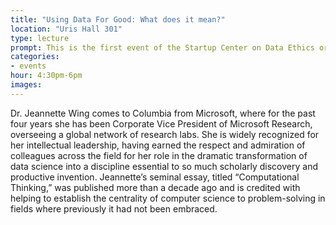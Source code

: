 ```yaml
---
title: "Using Data For Good: What does it mean?"
location: "Uris Hall 301"
type: lecture
prompt: This is the first event of the Startup Center on Data Ethics organized by Manan Ahmed, Bruce Kogat and Josh Whitford. The center is in a pilot year to develop both a context of discussion that will attract colleagues from different fields to discuss ethics in data, and seed research to advance our understanding of ethics in the new age of data sciences and computational social science.
categories:
- events
hour: 4:30pm-6pm
images:
---
```


Dr. Jeannette Wing comes to Columbia from Microsoft, where for the past four years she has been Corporate Vice President of Microsoft Research, overseeing a global network of research labs. She is widely recognized for her intellectual leadership, having earned the respect and admiration of colleagues across the field for her role in the dramatic transformation of data science into a discipline essential to so much scholarly discovery and productive invention. Jeannette’s seminal essay, titled “Computational Thinking,” was published more than a decade ago and is credited with helping to establish the centrality of computer science to problem-solving in fields where previously it had not been embraced.


